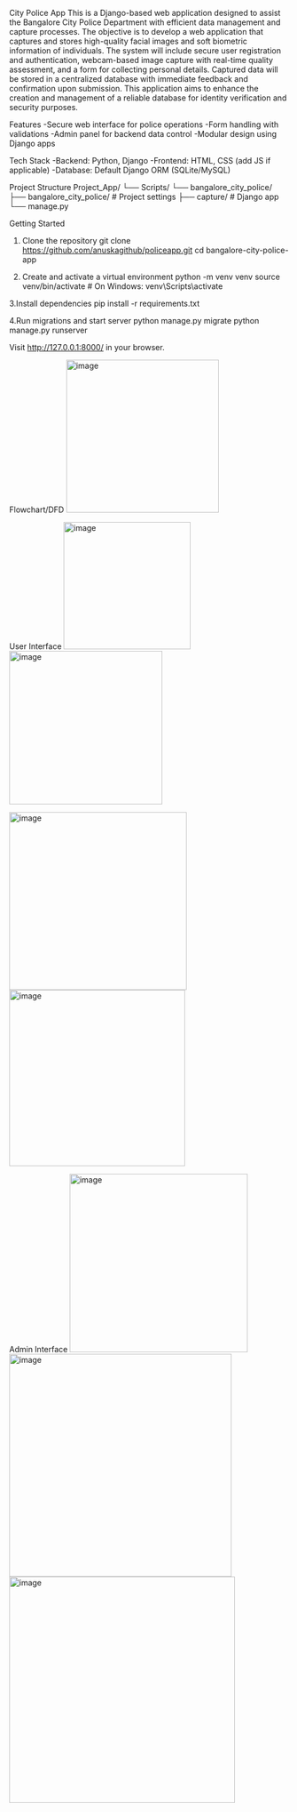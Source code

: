 City Police App
This is a Django-based web application designed to assist the Bangalore City Police Department with efficient data management and capture processes.
The objective is to develop a web application that captures and stores high-quality facial images and soft biometric information of individuals. The system will include secure user registration and authentication, webcam-based image capture with real-time quality assessment, and a form for collecting personal details. Captured data will be stored in a centralized database with immediate feedback and confirmation upon submission. This application aims to enhance the creation and management of a reliable database for identity verification and security purposes.

Features
-Secure web interface for police operations
-Form handling with validations
-Admin panel for backend data control
-Modular design using Django apps

Tech Stack
-Backend: Python, Django
-Frontend: HTML, CSS (add JS if applicable)
-Database: Default Django ORM (SQLite/MySQL)

Project Structure
Project_App/
└── Scripts/
    └── bangalore_city_police/
        ├── bangalore_city_police/  # Project settings
        ├── capture/                # Django app
        └── manage.py

Getting Started
1. Clone the repository
  git clone https://github.com/anuskagithub/policeapp.git
  cd bangalore-city-police-app

2. Create and activate a virtual environment
   python -m venv venv
   source venv/bin/activate  # On Windows: venv\Scripts\activate

3.Install dependencies
  pip install -r requirements.txt

4.Run migrations and start server
  python manage.py migrate
  python manage.py runserver

Visit http://127.0.0.1:8000/ in your browser.

Flowchart/DFD
<img width="275" alt="image" src="https://github.com/user-attachments/assets/1de218d2-3be4-470a-b800-0e0fa3e83615" />

User Interface
<img width="229" alt="image" src="https://github.com/user-attachments/assets/52f8d013-3540-43b7-81ca-6c9849549418" />
<img width="276" alt="image" src="https://github.com/user-attachments/assets/dc98ed33-c0e4-4bd3-b634-6fd976eae509" />

<img width="320" alt="image" src="https://github.com/user-attachments/assets/db93f442-3702-4440-97a6-72eb8a4dd106" />
<img width="317" alt="image" src="https://github.com/user-attachments/assets/f499b168-ce1f-4e1c-bbe6-e25bfc0bd4d4" />

Admin Interface
<img width="321" alt="image" src="https://github.com/user-attachments/assets/cae919ee-25b1-45a7-b031-26a9c8a55fae" />
<img width="401" alt="image" src="https://github.com/user-attachments/assets/0180565b-5800-4774-85bf-a2200f4fc5be" />
<img width="407" alt="image" src="https://github.com/user-attachments/assets/e9df182a-46a4-40cd-8ceb-db319353163d" />









